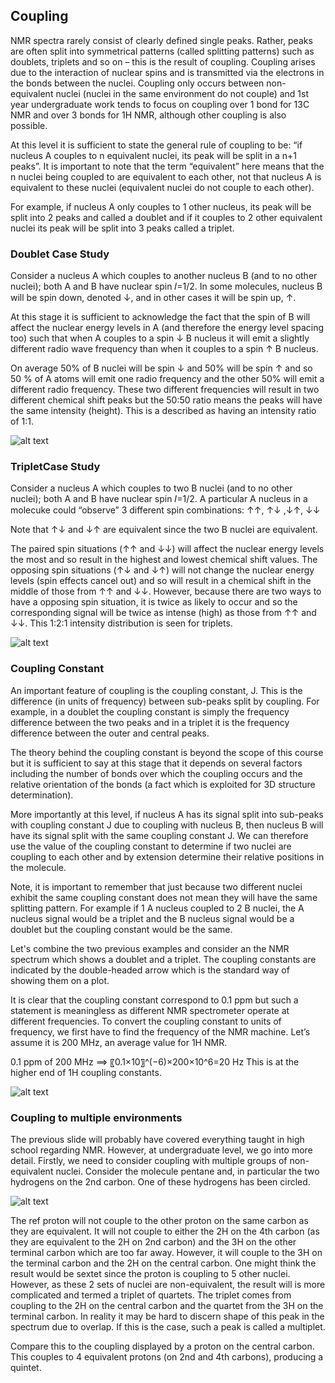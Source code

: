 ## Coupling

NMR spectra rarely consist of clearly defined single peaks. Rather, peaks are often split into symmetrical patterns (called splitting patterns) such as doublets, triplets and so on – this is the result of coupling. Coupling arises due to the interaction of nuclear spins and is transmitted via the electrons in the bonds between the nuclei.  Coupling only occurs between non-equivalent nuclei (nuclei in the same environment do not couple) and 1st year undergraduate work tends to focus on coupling over 1 bond for 13C NMR and over 3 bonds for 1H NMR, although other coupling is also possible. 

At this level it is sufficient to state the general rule of coupling to be:  “if nucleus A couples to n equivalent nuclei, its peak will be split in a n+1 peaks”. It is important to note that the term “equivalent” here means that the n nuclei being coupled to are equivalent to each other, not that nucleus A is equivalent to these nuclei (equivalent nuclei do not couple to each other). 

For example, if nucleus A only couples to 1 other nucleus, its peak will be split into 2 peaks and called a doublet and if it couples to 2 other equivalent nuclei its peak will be split into 3 peaks called a triplet.

### Doublet Case Study

Consider a nucleus A which couples to another nucleus B (and to no other nuclei); both A and B have nuclear spin 𝐼=1/2. In some molecules, nucleus B will be spin down, denoted ↓, and in other cases it will be spin up, ↑. 

At this stage it is sufficient to acknowledge the fact that the spin of B will affect the nuclear energy levels in A (and therefore the energy level spacing too) such that when A couples to a spin ↓ B nucleus it will emit a slightly different radio wave frequency than when it couples to a spin ↑ B nucleus. 

On average 50% of B nuclei will be spin ↓ and 50% will be spin ↑ and so 50 % of A atoms will emit one radio frequency and the other 50% will emit a different radio frequency. These two different frequencies will result in two different chemical shift peaks but the 50:50 ratio means the peaks will have the same intensity (height). This is a described as having an intensity ratio of 1:1. 

![alt text](https://github.com/Oxbridge-Science-Academy/Figures/blob/master/Characterisation_Techniques/doublet.png)

### TripletCase Study

Consider a nucleus A which couples to two B nuclei (and to no other nuclei); both A and B have nuclear spin 𝐼=1/2.  A particular A nucleus in a molecuke could “observe” 3 different spin combinations:
↑↑, ↑↓ ,↓↑, ↓↓

Note that ↑↓ and ↓↑ are equivalent since the two B nuclei are equivalent. 

The paired spin situations (↑↑ and ↓↓) will affect the nuclear energy levels the most and so result in the highest and lowest chemical shift values. The opposing spin situations (↑↓ and ↓↑) will not change the nuclear energy levels (spin effects cancel out) and so will result in a chemical shift in the middle of those from ↑↑ and ↓↓. However, because there are two ways to have a opposing spin situation, it is twice as likely to occur and so the corresponding signal will be twice as intense (high) as those from ↑↑ and  ↓↓. This 1:2:1 intensity distribution is seen for triplets.

![alt text](https://github.com/Oxbridge-Science-Academy/Figures/blob/master/Characterisation_Techniques/triplet.png)

### Coupling Constant

An important feature of coupling is the coupling constant, J. This is the difference (in units of frequency) between sub-peaks split by coupling. For example, in a doublet the coupling constant is simply the frequency difference between the two peaks and in a triplet it is the frequency difference between the outer and central peaks.  

The theory behind the coupling constant is beyond the scope of this course but it is sufficient to say at this stage that it depends on several factors including the number of bonds over which the coupling occurs and the relative orientation of the bonds (a fact which is exploited for 3D structure determination). 

More importantly at this level, if nucleus A has its signal split into sub-peaks with coupling constant J due to coupling with nucleus B, then nucleus B will have its signal split with the same coupling constant J. We can therefore use the value of the coupling constant to determine if two nuclei are coupling to each other and by extension determine their relative positions in the molecule. 

Note, it is important to remember that just because two different nuclei exhibit the same coupling constant does not mean they will have the same splitting pattern. For example if 1 A nucleus coupled to 2 B nuclei, the A nucleus signal would be a triplet and the B nucleus signal would be a doublet but the coupling constant would be the same. 

Let's combine the two previous examples and consider an the NMR spectrum which shows a doublet and a triplet. The coupling constants are indicated by the double-headed arrow which is the standard way of showing them on a plot. 

It is clear that the coupling constant correspond to 0.1 ppm but such a statement is meaningless as different NMR spectrometer operate at different frequencies. To convert the coupling constant to units of frequency, we first have to find the frequency of the NMR machine. Let’s assume it is 200 MHz, an average value for 1H NMR. 

0.1 ppm of 200 MHz ⟹ 〖0.1×10〗^(−6)×200×10^6=20 Hz This is at the higher end of 1H coupling constants. 

![alt text](https://github.com/Oxbridge-Science-Academy/Figures/blob/master/Characterisation_Techniques/triplet_and_doublet.png)

### Coupling to multiple environments

The previous slide will probably have covered everything taught in high school regarding NMR. However, at undergraduate level, we go into more detail. Firstly, we need to consider coupling with multiple groups of non-equivalent nuclei. Consider the molecule pentane and, in particular the two hydrogens on the 2nd carbon. One of these hydrogens has been circled. 

![alt text](https://github.com/Oxbridge-Science-Academy/Figures/blob/master/Characterisation_Techniques/coupling_1.png)


The ref proton will not couple to the other proton on the same carbon as they are equivalent. It will not couple to either the 2H on the 4th carbon (as they are equivalent to the 2H on 2nd carbon) and the 3H on the other terminal carbon which are too far away. However, it will couple to the 3H on the terminal carbon and the 2H on the central carbon. One might think the result would be sextet since the proton is coupling to 5 other nuclei. However, as these 2 sets of nuclei are non-equivalent, the result will is more complicated and termed a triplet of quartets. The triplet comes from coupling to the 2H on the central carbon and the quartet from the 3H on the terminal carbon. In reality it may be hard to discern shape of this peak in the spectrum due to overlap. If this is the case, such a peak is called a multiplet.

Compare this to the coupling displayed by a proton on the central carbon. This couples to 4 equivalent protons (on 2nd and 4th carbons), producing a quintet. 





